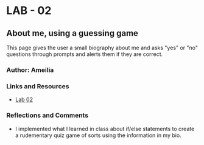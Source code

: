# LAB - 02

## About me, using a guessing game

This page gives the user a small biography about me and asks "yes" or "no" questions through prompts and alerts them if they are correct.

### Author: Ameilia

### Links and Resources
* [Lab 02](index.html)

### Reflections and Comments
* I implemented what I learned in class about if/else statements to create a rudementary quiz game of sorts using the information in my bio.